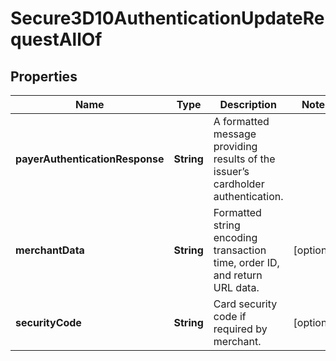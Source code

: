 

# Secure3D10AuthenticationUpdateRequestAllOf

## Properties

Name | Type | Description | Notes
------------ | ------------- | ------------- | -------------
**payerAuthenticationResponse** | **String** | A formatted message providing results of the issuer’s cardholder authentication. | 
**merchantData** | **String** | Formatted string encoding transaction time, order ID, and return URL data. |  [optional]
**securityCode** | **String** | Card security code if required by merchant. |  [optional]



